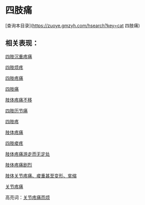 # 四肢痛
[查询本目录](https://zuoye.gmzyh.com/hsearch?key=cat 四肢痛)

## 相关表现：

[四肢沉重疼痛](https://zuoye.gmzyh.com/search?key=四肢沉重疼痛)
[四肢烦疼](https://zuoye.gmzyh.com/search?key=四肢烦疼)
[四肢疼痛](https://zuoye.gmzyh.com/search?key=四肢疼痛)
[四肢痛](https://zuoye.gmzyh.com/search?key=四肢痛)
[肢体疼痛不移	](https://zuoye.gmzyh.com/search?key=肢体疼痛不移	)
[四肢历节痛](https://zuoye.gmzyh.com/search?key=四肢历节痛)
[四肢疼](https://zuoye.gmzyh.com/search?key=四肢疼)
[肢体疼痛](https://zuoye.gmzyh.com/search?key=肢体疼痛)
[四肢痠疼](https://zuoye.gmzyh.com/search?key=四肢痠疼)
[肢体疼痛游走而无定处	](https://zuoye.gmzyh.com/search?key=肢体疼痛游走而无定处	)
[肢体疼痛剧烈	](https://zuoye.gmzyh.com/search?key=肢体疼痛剧烈	)
[肢体关节疼痛、痠重甚至变形、挛缩](https://zuoye.gmzyh.com/search?key=肢体关节疼痛、痠重甚至变形、挛缩)
[关节疼痛](https://zuoye.gmzyh.com/search?key=关节疼痛)
高亮词：[关节疼痛而烦](https://zuoye.gmzyh.com/search?key=关节疼痛而烦)  
